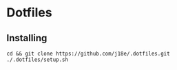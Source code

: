 # Dotfiles

## Installing
```
cd && git clone https://github.com/j18e/.dotfiles.git
./.dotfiles/setup.sh
```
